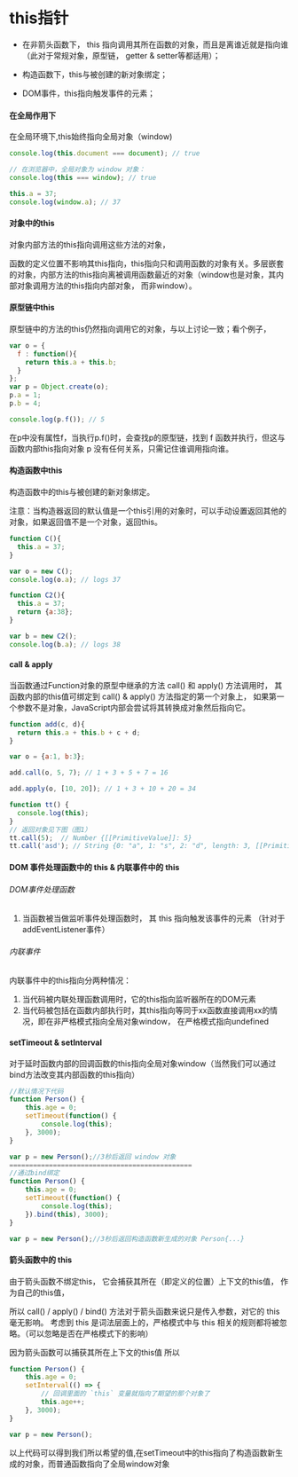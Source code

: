 # this指针

* 在非箭头函数下， this 指向调用其所在函数的对象，而且是离谁近就是指向谁（此对于常规对象，原型链， getter & setter等都适用）；

* 构造函数下，this与被创建的新对象绑定；

* DOM事件，this指向触发事件的元素；

#### 在全局作用下

在全局环境下,this始终指向全局对象（window)

```JavaScript
console.log(this.document === document); // true

// 在浏览器中，全局对象为 window 对象：
console.log(this === window); // true

this.a = 37;
console.log(window.a); // 37
```

#### 对象中的this
对象内部方法的this指向调用这些方法的对象，

函数的定义位置不影响其this指向，this指向只和调用函数的对象有关。多层嵌套的对象，内部方法的this指向离被调用函数最近的对象（window也是对象，其内部对象调用方法的this指向内部对象， 而非window）。


#### 原型链中this
原型链中的方法的this仍然指向调用它的对象，与以上讨论一致；看个例子，
```JavaScript
var o = {
  f : function(){
    return this.a + this.b;
  }
};
var p = Object.create(o);
p.a = 1;
p.b = 4;

console.log(p.f()); // 5
```
在p中没有属性f，当执行p.f()时，会查找p的原型链，找到 f 函数并执行，但这与函数内部this指向对象 p 没有任何关系，只需记住谁调用指向谁。


#### 构造函数中this

构造函数中的this与被创建的新对象绑定。

注意：当构造器返回的默认值是一个this引用的对象时，可以手动设置返回其他的对象，如果返回值不是一个对象，返回this。

```JavaScript
function C(){
  this.a = 37;
}

var o = new C();
console.log(o.a); // logs 37

function C2(){
  this.a = 37;
  return {a:38};
}

var b = new C2();
console.log(b.a); // logs 38
```

#### call & apply
当函数通过Function对象的原型中继承的方法 call() 和 apply() 方法调用时， 其函数内部的this值可绑定到 call() & apply() 方法指定的第一个对象上， 如果第一个参数不是对象，JavaScript内部会尝试将其转换成对象然后指向它。
```JavaScript
function add(c, d){
  return this.a + this.b + c + d;
}

var o = {a:1, b:3};

add.call(o, 5, 7); // 1 + 3 + 5 + 7 = 16

add.apply(o, [10, 20]); // 1 + 3 + 10 + 20 = 34

function tt() {
  console.log(this);
}
// 返回对象见下图（图1）
tt.call(5);  // Number {[[PrimitiveValue]]: 5}
tt.call('asd'); // String {0: "a", 1: "s", 2: "d", length: 3, [[PrimitiveValue]]: "asd"}
```

#### DOM 事件处理函数中的 this & 内联事件中的 this

###### DOM事件处理函数

1. 当函数被当做监听事件处理函数时， 其 this 指向触发该事件的元素 （针对于addEventListener事件）


###### 内联事件
内联事件中的this指向分两种情况：

1. 当代码被内联处理函数调用时，它的this指向监听器所在的DOM元素
2. 当代码被包括在函数内部执行时，其this指向等同于xx函数直接调用xx的情况，即在非严格模式指向全局对象window， 在严格模式指向undefined

#### setTimeout & setInterval

对于延时函数内部的回调函数的this指向全局对象window（当然我们可以通过bind方法改变其内部函数的this指向）

```JavaScript
//默认情况下代码
function Person() {  
    this.age = 0;  
    setTimeout(function() {
        console.log(this);
    }, 3000);
}

var p = new Person();//3秒后返回 window 对象
==============================================
//通过bind绑定
function Person() {  
    this.age = 0;  
    setTimeout((function() {
        console.log(this);
    }).bind(this), 3000);
}

var p = new Person();//3秒后返回构造函数新生成的对象 Person{...}
```


#### 箭头函数中的 this
由于箭头函数不绑定this， 它会捕获其所在（即定义的位置）上下文的this值， 作为自己的this值，

所以 call() / apply() / bind() 方法对于箭头函数来说只是传入参数，对它的 this 毫无影响。
考虑到 this 是词法层面上的，严格模式中与 this 相关的规则都将被忽略。（可以忽略是否在严格模式下的影响）

因为箭头函数可以捕获其所在上下文的this值 所以
```JavaScript
function Person() {  
    this.age = 0;  
    setInterval(() => {
        // 回调里面的 `this` 变量就指向了期望的那个对象了
        this.age++;
    }, 3000);
}

var p = new Person();
```


以上代码可以得到我们所以希望的值,在setTimeout中的this指向了构造函数新生成的对象，而普通函数指向了全局window对象
